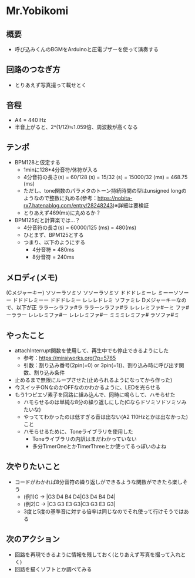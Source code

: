 # Mr.Yobikomi
## 概要
* 呼び込みくんのBGMをArduinoと圧電ブザーを使って演奏する
## 回路のつなぎ方
* とりあえず写真撮って載せとく
## 音程
* A4 = 440 Hz
* 半音上がると、2^(1/12)≒1.059倍、周波数が高くなる
## テンポ
* BPM128と仮定する
    * 1minに128*4分音符/休符が入る
    * 4分音符の長さ(s) = 60/128 (s) = 15/32 (s) = 15000/32 (ms) = 468.75 (ms)
    * ただし、tone関数のパラメタのトーン持続時間の型はunsigned longのようなので整数に丸める(参考：https://nobita-rx7.hatenablog.com/entry/28248243)※詳細は要検証
    * とりあえず469(ms)に丸めるか？
* BPM125だと計算楽では...？
    * 4分音符の長さ(s) = 60000/125 (ms) = 480(ms)
    * ひとまず、BPM125とする
    * つまり、以下のようにする
        * 4分音符 = 480ms
        * 8分音符 = 240ms

## メロディ(メモ)
(Cメジャーキー)
    ソソーラソミソ ソソーラソミソ
    ドドドレミーレ ミーーソソーー
    ドドドレミーー ドドドレミー
    レレレドレミ ソファミレ
Dメジャーキーなので、以下が正
    ララーシラファ#ラ ララーシラファ#ラ
    レレレミファ#ーミ ファ#ーララー
    レレレミファ#ー レレレミファ#ー
    ミミミレミファ# ラソファ#ミ
## やったこと
* attachInterrupt関数を使用して、再生中でも停止できるようにした
    * 参考：https://miraiworks.org/?p=5765
    * 引数：割り込み番号(2pin(=0) or 3pin(=1))、割り込み時に呼び出す関数、割り込み条件
* 止めるまで無限にループさせた(止められるようになってから作った)
* 今スイッチONなのかOFFなのかわかるように、LEDを光らせる
* もう1つピエゾ素子を回路に組み込んで、同時に鳴らして、ハモらせた
    * ハモらせるのは単純な8分の繰り返しにした(Cならドソミソドソミソみたいな)
    * やっててわかったのは低すぎる音は出ない(A2 110Hzとかは出なかった)こと
    * ハモらせるために、Toneライブラリを使用した
        * Toneライブラリの内訳はまだわかっていない
        * 多分TimerOneとかTimerThreeとか使ってるっぽいのよね
## 次やりたいこと
* コードがわかれば8分音符の繰り返しができるような関数ができたら楽しそう
    * (例1)G → |G3 D4 B4 D4|G3 D4 B4 D4|
    * (例2)C → |C3 G3 E3 G3|C3 G3 E3 G3|
    * 3度と5度の基準音に対する倍率は同じなのでそれ使って行けそうではある
## 次のアクション
* 回路を再現できるように情報を残しておく(とりあえず写真を撮って入れとく)
* 回路を描くソフトとか調べてみる